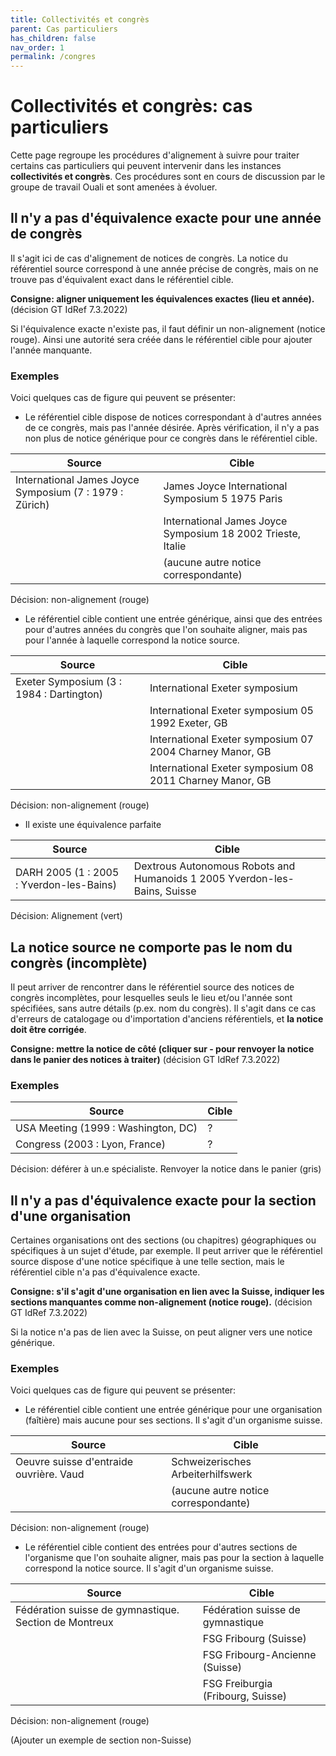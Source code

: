 ```yaml
---
title: Collectivités et congrès
parent: Cas particuliers
has_children: false
nav_order: 1
permalink: /congres
---
```


# Collectivités et congrès: cas particuliers

Cette page regroupe les procédures d'alignement à suivre pour traiter certains cas particuliers
qui peuvent intervenir dans les instances **collectivités et congrès**.
Ces procédures sont en cours de discussion par le groupe de travail Ouali et sont amenées à évoluer.

## Il n'y a pas d'équivalence exacte pour une année de congrès

Il s'agit ici de cas d'alignement de notices de congrès. La notice du référentiel source correspond
à une année précise de congrès, mais on ne trouve pas d'équivalent exact dans le référentiel cible.

**Consigne: aligner uniquement les équivalences exactes (lieu et année).** (décision GT IdRef 7.3.2022)

Si l'équivalence exacte n'existe pas, il faut définir un non-alignement (notice rouge). Ainsi une autorité sera créée dans le référentiel cible pour ajouter l'année manquante.

### Exemples

Voici quelques cas de figure qui peuvent se présenter:

* Le référentiel cible dispose de notices correspondant à d'autres années de ce congrès, mais pas l'année désirée. Après vérification, il n'y a pas non plus de notice générique pour ce congrès dans le référentiel cible.

| Source                                   | Cible                                                    |
| ---------------------------------------- | -------------------------------------------------------- |
| International James Joyce Symposium (7 : 1979 : Zürich) | James Joyce International Symposium 5 1975 Paris |
|                                          | International James Joyce Symposium 18 2002 Trieste, Italie |
|                                          | (aucune autre notice correspondante)       |

Décision: non-alignement (rouge)

* Le référentiel cible contient une entrée générique, ainsi que des entrées pour d'autres années du congrès que l'on souhaite aligner, mais pas pour l'année à laquelle correspond la notice source.

| Source                                   | Cible                                                    |
| ---------------------------------------- | -------------------------------------------------------- |
| Exeter Symposium (3 : 1984 : Dartington) | International Exeter symposium                           |
|                                          | International Exeter symposium 05 1992 Exeter, GB        |
|                                          | International Exeter symposium 07 2004 Charney Manor, GB |
|                                          | International Exeter symposium 08 2011 Charney Manor, GB |

Décision: non-alignement (rouge)

* Il existe une équivalence parfaite

| Source                                   | Cible                                                    |
| ---------------------------------------- | -------------------------------------------------------- |
| DARH 2005 (1 : 2005 : Yverdon-les-Bains) | Dextrous Autonomous Robots and Humanoids 1 2005 Yverdon-les-Bains, Suisse                           |

Décision: Alignement (vert)

## La notice source ne comporte pas le nom du congrès (incomplète)

Il peut arriver de rencontrer dans le référentiel source des notices de congrès incomplètes, pour lesquelles
seuls le lieu et/ou l'année sont spécifiées, sans autre détails (p.ex. nom du congrès). 
Il s'agit dans ce cas d'erreurs de catalogage ou d'importation d'anciens référentiels, et **la notice doit
être corrigée**.

**Consigne: mettre la notice de côté (cliquer sur - pour renvoyer la notice dans le panier des notices à traiter)** (décision GT IdRef 7.3.2022)

### Exemples

| Source                                   | Cible                                                    |
| ---------------------------------------- | -------------------------------------------------------- |
| USA Meeting (1999 : Washington, DC)      | ?                                                        |
| Congress (2003 : Lyon, France)           | ?                                                        |

Décision: déférer à un.e spécialiste. Renvoyer la notice dans le panier (gris)

## Il n'y a pas d'équivalence exacte pour la section d'une organisation

Certaines organisations ont des sections (ou chapitres) géographiques ou spécifiques à un sujet d'étude,
par exemple. Il peut arriver que le référentiel source dispose d'une notice spécifique à une telle
section, mais le référentiel cible n'a pas d'équivalence exacte.

**Consigne: s'il s'agit d'une organisation en lien avec la Suisse, indiquer les sections manquantes comme
non-alignement (notice rouge).** (décision GT IdRef 7.3.2022)

Si la notice n'a pas de lien avec la Suisse, on peut aligner vers une notice générique.

### Exemples

Voici quelques cas de figure qui peuvent se présenter:

* Le référentiel cible contient une entrée générique pour une organisation (faîtière) mais aucune pour ses sections. Il s'agit d'un organisme suisse.

| Source                                   | Cible                                                    |
| ---------------------------------------- | -------------------------------------------------------- |
| Oeuvre suisse d'entraide ouvrière. Vaud  | Schweizerisches Arbeiterhilfswerk                        |
|                                          | (aucune autre notice correspondante)                     |

Décision: non-alignement (rouge)

* Le référentiel cible contient des entrées pour d'autres sections de l'organisme que l'on souhaite aligner, mais pas pour la section à laquelle correspond la notice source. Il s'agit d'un organisme suisse.

| Source                                                | Cible                                       |
| ----------------------------------------------------- | ------------------------------------------- |
| Fédération suisse de gymnastique. Section de Montreux | Fédération suisse de gymnastique            |
|                                                       | FSG Fribourg (Suisse)                       |
|                                                       | FSG Fribourg-Ancienne (Suisse)              |
|                                                       | FSG Freiburgia (Fribourg, Suisse)           |

Décision: non-alignement (rouge)

(Ajouter un exemple de section non-Suisse)